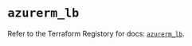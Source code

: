 # `azurerm_lb`

Refer to the Terraform Registory for docs: [`azurerm_lb`](https://registry.terraform.io/providers/hashicorp/azurerm/3.54.0/docs/resources/lb).

